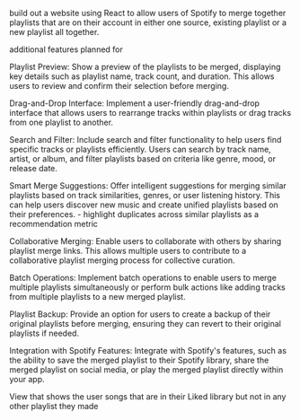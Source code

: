 build out a website using React to allow users of Spotify to merge together playlists that are on their account in either one source, existing playlist or a new playlist all together.

additional features planned for


Playlist Preview: Show a preview of the playlists to be merged, displaying key details such as playlist name, track count, and duration. This allows users to review and confirm their selection before merging.

Drag-and-Drop Interface: Implement a user-friendly drag-and-drop interface that allows users to rearrange tracks within playlists or drag tracks from one playlist to another.

Search and Filter: Include search and filter functionality to help users find specific tracks or playlists efficiently. Users can search by track name, artist, or album, and filter playlists based on criteria like genre, mood, or release date.

Smart Merge Suggestions: Offer intelligent suggestions for merging similar playlists based on track similarities, genres, or user listening history. This can help users discover new music and create unified playlists based on their preferences.
    - highlight duplicates across similar playlists as a recommendation metric

Collaborative Merging: Enable users to collaborate with others by sharing playlist merge links. This allows multiple users to contribute to a collaborative playlist merging process for collective curation.

Batch Operations: Implement batch operations to enable users to merge multiple playlists simultaneously or perform bulk actions like adding tracks from multiple playlists to a new merged playlist.

Playlist Backup: Provide an option for users to create a backup of their original playlists before merging, ensuring they can revert to their original playlists if needed.

Integration with Spotify Features: Integrate with Spotify's features, such as the ability to save the merged playlist to their Spotify library, share the merged playlist on social media, or play the merged playlist directly within your app.

View that shows the user songs that are in their Liked library but not in any other playlist they made
